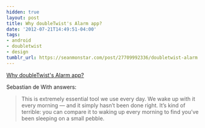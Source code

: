 ```yaml
---
hidden: true
layout: post
title: Why doubleTwist's Alarm app?
date: '2012-07-21T14:49:51-04:00'
tags:
- android
- doubletwist
- design
tumblr_url: https://seanmonstar.com/post/27709992336/doubletwist-alarm
---
```

[Why doubleTwist's Alarm app?](http://dewith.com/2012/an-android-design-process/)  

Sebastian de With answers:

> This is extremely essential tool we use every day. We wake up with it every morning — and it simply hasn’t been done right. It’s kind of terrible: you can compare it to waking up every morning to find you’ve been sleeping on a small pebble.

